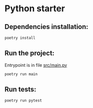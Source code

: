 # Python starter

## Dependencies installation:

```bash
poetry install
```

## Run the project:

Entrypoint is in file [src/main.py](src/main.py)
```bash
poetry run main 
```

## Run tests:

```bash
poetry run pytest
```
